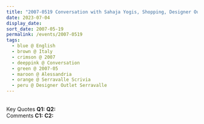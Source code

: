 ```yaml
---
title: "2007-0519 Conversation with Sahaja Yogis, Shopping, Designer Outlet Serravalle, Via della Moda, 1, 15069 Serravalle Scrivia, Alessandria, Italy"
date: 2023-07-04
display_date: 
sort_date: 2007-05-19
permalink: /events/2007-0519
tags:
  - blue @ English
  - brown @ Italy
  - crimson @ 2007
  - deeppink @ Conversation
  - green @ 2007-05
  - maroon @ Alessandria
  - orange @ Serravalle Scrivia
  - peru @ Designer Outlet Serravalle
---
```


<br>

<wave-list>
  <list-title color="DarkSeaGreen" width="55">Key Quotes</list-title>
  <list-item color="BlanchedAlmond" width="280"><b>Q1:</b> <i></i></list-item>
  <list-item color="Lavender" width="280"><b>Q2:</b> <i></i></list-item>
</wave-list>

<br>

<wave-list>
  <list-title color="DarkSeaGreen" width="55">Comments</list-title>
  <list-item color="BlanchedAlmond" width="280"><b>C1:</b> <i></i></list-item>
  <list-item color="Lavender" width="280"><b>C2:</b> <i></i></list-item>
</wave-list>